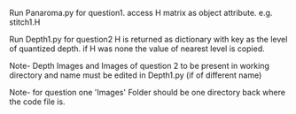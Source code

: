 

Run Panaroma.py for question1.
access H matrix as object attribute. e.g. stitch1.H

Run Depth1.py for question2
H is returned as dictionary with key as the level of quantized depth. if H was none the value of nearest level is copied.


Note- Depth Images and Images of question 2 to be present in working directory and name must be edited in Depth1.py (if of different name)

Note- for question one 'Images' Folder should be one directory back where the code file is. 
